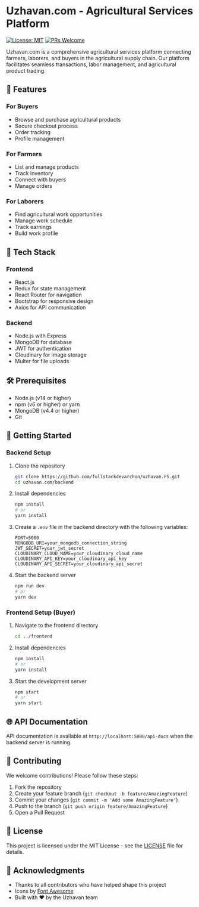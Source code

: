 # Uzhavan.com - Agricultural Services Platform

[![License: MIT](https://img.shields.io/badge/License-MIT-yellow.svg)](https://opensource.org/licenses/MIT)
[![PRs Welcome](https://img.shields.io/badge/PRs-welcome-brightgreen.svg?style=flat-square)](http://makeapullrequest.com)

Uzhavan.com is a comprehensive agricultural services platform connecting farmers, laborers, and buyers in the agricultural supply chain. Our platform facilitates seamless transactions, labor management, and agricultural product trading.

## 🌟 Features

### For Buyers
- Browse and purchase agricultural products
- Secure checkout process
- Order tracking
- Profile management

### For Farmers
- List and manage products
- Track inventory
- Connect with buyers
- Manage orders

### For Laborers
- Find agricultural work opportunities
- Manage work schedule
- Track earnings
- Build work profile

## 🚀 Tech Stack

### Frontend
- React.js
- Redux for state management
- React Router for navigation
- Bootstrap for responsive design
- Axios for API communication

### Backend
- Node.js with Express
- MongoDB for database
- JWT for authentication
- Cloudinary for image storage
- Multer for file uploads

## 🛠️ Prerequisites

- Node.js (v14 or higher)
- npm (v6 or higher) or yarn
- MongoDB (v4.4 or higher)
- Git

## 🚀 Getting Started

### Backend Setup

1. Clone the repository
   ```bash
   git clone https://github.com/fullstackdevarchon/uzhavan.FS.git
   cd uzhavan.com/backend
   ```

2. Install dependencies
   ```bash
   npm install
   # or
   yarn install
   ```

3. Create a `.env` file in the backend directory with the following variables:
   ```
   PORT=5000
   MONGODB_URI=your_mongodb_connection_string
   JWT_SECRET=your_jwt_secret
   CLOUDINARY_CLOUD_NAME=your_cloudinary_cloud_name
   CLOUDINARY_API_KEY=your_cloudinary_api_key
   CLOUDINARY_API_SECRET=your_cloudinary_api_secret
   ```

4. Start the backend server
   ```bash
   npm run dev
   # or
   yarn dev
   ```

### Frontend Setup (Buyer)

1. Navigate to the frontend directory
   ```bash
   cd ../frontend
   ```

2. Install dependencies
   ```bash
   npm install
   # or
   yarn install
   ```

3. Start the development server
   ```bash
   npm start
   # or
   yarn start
   ```

## 🌐 API Documentation

API documentation is available at `http://localhost:5000/api-docs` when the backend server is running.

## 🤝 Contributing

We welcome contributions! Please follow these steps:

1. Fork the repository
2. Create your feature branch (`git checkout -b feature/AmazingFeature`)
3. Commit your changes (`git commit -m 'Add some AmazingFeature'`)
4. Push to the branch (`git push origin feature/AmazingFeature`)
5. Open a Pull Request

## 📄 License

This project is licensed under the MIT License - see the [LICENSE](LICENSE) file for details.

## 🙏 Acknowledgments

- Thanks to all contributors who have helped shape this project
- Icons by [Font Awesome](https://fontawesome.com/)
- Built with ❤️ by the Uzhavan team

